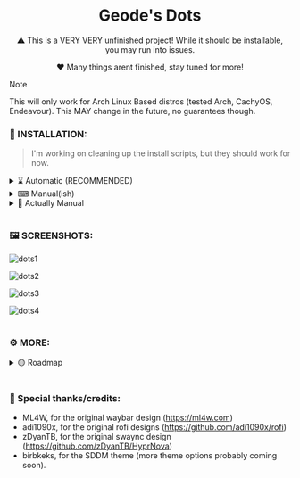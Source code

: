 <div align="center">
  <h1>Geode's Dots</h1>
</div>

<div align="center">
  <p>⚠️ This is a VERY VERY unfinished project! While it should be installable, you may run into issues.</p>
  <p>❤️ Many things arent finished, stay tuned for more!</p>
</div>

> [!NOTE]
> This will only work for Arch Linux Based distros (tested Arch, CachyOS, Endeavour). This MAY change in the future, no guarantees though.

### 🌟 INSTALLATION:

> I'm working on cleaning up the install scripts, but they should work for now.

<details> 
  <summary>⌛ Automatic (RECOMMENDED)</summary>

  <p></p>
  
  > Should work on pretty much any arch based system (minimal, or not). If thers an issue installing, please submit a bug report! 

  ```
  sh <(curl -fsSL "https://geodearc.github.io/GeoDots/install.sh")
  ```
  <p></p>

  > If the above command doesnt work, you are likely using a non-standard shell (like fish). Try running this command instead (assumes bash is installed, install `bash` with pacman otherwise).

  ```
  bash -c "$(curl -fsSL https://geodearc.github.io/GeoDots/install.sh)"
  ```

</details> 
<details> 
  <summary>⌨ Manual(ish)</summary>

  <p></p>

  - 🗃️ Ensure dependencies & update
  ```
  sudo pacman -Syu
  sudo pacman -S --needed git base-devel
  ```
  - 💾 Begin Installation!
  > Needs to be in home folder for now! May make the script better/adaptive if i feel like it
  ```
  cd
  git clone https://github.com/GeodeArc/GeoDots/
  cd GeoDots
  ./install.sh
  ```
</details> 

<details> 
  <summary>🐧 Actually Manual</summary>

  <p></p>
    
  - 🗃️ Head over the the gh-pages branch, and install the dependencies in the text files labled 'pkg'

  - 🔶 Go to each config folder in /.config/, and put a config (e.g light alt waybar, GTK hyprland.conf), and move it to the root of that config folder

  - 💾 Copy folders from /.config/ to your .config folder

  - 💫 Copy the /Dots folder to your home directory

</details> 

# 

### 🖼️ SCREENSHOTS:

![dots1](https://github.com/user-attachments/assets/b26a1b4a-86f7-4606-8451-5d5e7f1fc9fb)

![dots2](https://github.com/user-attachments/assets/6698c4b8-ddb0-45a1-9bb6-ce364fce1321)

![dots3](https://github.com/user-attachments/assets/e6ba7d35-bee7-47c4-ac88-47dac3e0ee1e)

![dots4](https://github.com/user-attachments/assets/6caa0ed8-fd97-49a3-8b8e-17aba315451d)

# 

### ⚙ MORE:

<details> 
  <summary>🟡 Roadmap</summary>
  <h3>Current:</h3>

  - Fix colours for rofi/hyprland

  - Add hyprlock click widgets when available?
  
  - Ability to choose nerd font
  
  - Add ZSH/Bash selection
    
  - Add auto install
    
  - Add cursor (bibata modern ice/classic depending on light/dark theme) (1/2)

  - NVIDIA selection (i folded)
  
  - Add monitor setup to post install
    
  - Finish settings script
    
  - Add hyprlock autologon (maybe with sddm since that seems easy)
</details> 

# 

### 💞 Special thanks/credits:
- ML4W, for the original waybar design (https://ml4w.com)
- adi1090x, for the original rofi designs (https://github.com/adi1090x/rofi)
- zDyanTB, for the original swaync design (https://github.com/zDyanTB/HyprNova)
- birbkeks, for the SDDM theme (more theme options probably coming soon).
